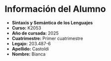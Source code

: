 # **Información del Alumno**

- **Sintaxis y Semántica de los Lenguajes**
- **Curso:** K2053
- **Año de cursada:** 2025
- **Cuatrimestre:** Primer cuatrimestre
- **Legajo:** 203.487-6
- **Apellido:** Castoldi
- **Nombre:** Bianca
